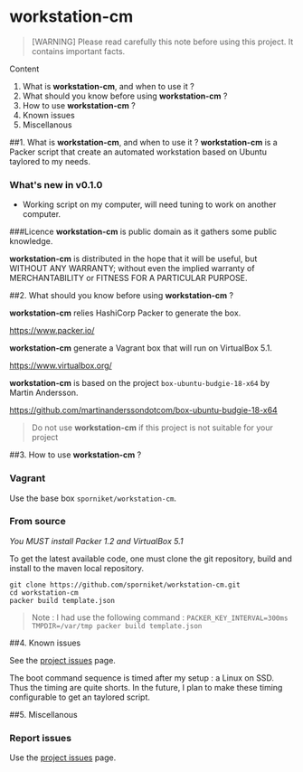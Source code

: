 # workstation-cm

> [WARNING] Please read carefully this note before using this project. It contains important facts.

Content

1. What is **workstation-cm**, and when to use it ?
2. What should you know before using **workstation-cm** ?
3. How to use **workstation-cm** ?
4. Known issues
5. Miscellanous

##1. What is **workstation-cm**, and when to use it ?
**workstation-cm** is a Packer script that create an automated workstation based on Ubuntu taylored to my needs.

### What's new in v0.1.0

* Working script on my computer, will need tuning to work on another computer.


###Licence
 **workstation-cm** is public domain as it gathers some public knowledge.

 **workstation-cm** is distributed in the hope that it will be useful, but WITHOUT ANY WARRANTY; without
 even the implied warranty of MERCHANTABILITY or FITNESS FOR A PARTICULAR PURPOSE.


##2. What should you know before using **workstation-cm** ?

**workstation-cm** relies HashiCorp Packer to generate the box.

https://www.packer.io/

**workstation-cm** generate a Vagrant box that will run on VirtualBox 5.1.

https://www.virtualbox.org/

**workstation-cm** is based on the project `box-ubuntu-budgie-18-x64` by Martin Andersson.

https://github.com/martinanderssondotcom/box-ubuntu-budgie-18-x64

> Do not use **workstation-cm** if this project is not suitable for your project

##3. How to use **workstation-cm** ?

### Vagrant

Use the base box `sporniket/workstation-cm`.

### From source

_You MUST install Packer 1.2 and VirtualBox 5.1_

To get the latest available code, one must clone the git repository, build and install to the maven local repository.

	git clone https://github.com/sporniket/workstation-cm.git
	cd workstation-cm
	packer build template.json

> Note : I had use the following command : `PACKER_KEY_INTERVAL=300ms TMPDIR=/var/tmp packer build template.json`

##4. Known issues

See the [project issues](https://github.com/sporniket/workstation-cm/issues) page.

The boot command sequence is timed after my setup : a Linux on SSD. Thus the timing are quite shorts. In the future, I plan to make these timing configurable to get an taylored script.

##5. Miscellanous

### Report issues

Use the [project issues](https://github.com/sporniket/workstation-cm/issues) page.
